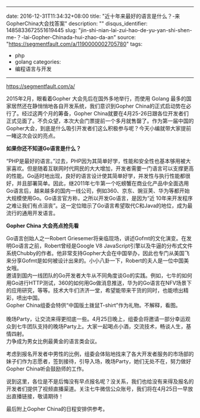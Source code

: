 
---
date: 2016-12-31T11:34:32+08:00
title: "近十年来最好的语言是什么？-来GopherChina大会找答案"
description: ""
disqus_identifier: 1485833672551619445
slug: "jin-shi-nian-lai-zui-hao-de-yu-yan-shi-shen-me-？-lai-Gopher-Chinada-hui-zhao-da-an"
source: "https://segmentfault.com/a/1190000002705780"
tags: 
- php 
- golang 
categories:
- 编程语言与开发
---

https://segmentfault.com/a/

2015年2月，眼看着Gopher 大会先后在国外多地举行，而使用 Golang
最多的国家居然还在静悄悄地各自开发系统，我们意识到Gopher
China的正式启动势在必行了。经过这两个月的筹备，Gopher
China就要在4月25-26日跟各位开发者们正式见面了。不负众望，本次大会门票提前一个多月就售罄了。作为第一届中国的Gopher大会，到底是什么吸引开发者们这么积极参与呢？今天小编就带大家提前一睹这次会议的亮点。

**如果你还不知道Go语言是什么？**

“PHP是最好的语言。”过去，PHP因为其简单好学，性能和安全性也基本够用被大家喜欢。但是随着互联网时代网民的大大增加，开发者需要一门语言可以支撑更高的性能。Go适时地出现，良好的语言设计使其简单好学，并发性与执行性能都很好，并且部署简单。因此，继2011年七牛第一个吃螃蟹在商业化产品中全面选用Go语言后，越来越多的国内一线公司，例如360、京东、豌豆荚、华为等都开始大规模使用Go。Go语言官方称，之所以开发Go语言，是因为“近
10年来开发程序之难让我们有点沮丧”。这一定位暗示了Go语言希望取代C和Java的地位，成为最流行的通用开发语言。

**Gopher China 大会亮点抢先看**

Go语言创始人之一Robert
Griesemer将亲临现场，讲述Gofmt的文化演变。在发明Go语言之前，Robert曾经是Google
V8
JavaScript引擎以及牛逼的分布式文件系统Chubby的作者。他非常支持Gopher大会在中国举办，因此也专门从美国飞来分享Gofmt是如何被设计出来的。小小八卦一下，Robert的夫人是一位中国美女哦。\
邀请到国内一线团队的Go开发者大牛从不同角度谈Go的实践。例如，七牛的如何用Go进行HTTP测试，360的如何用Go做消息推送，华为的Go语言在NFV场景下的应用研究，等等。技术大牛们济济一堂，希望能带来干货的同时，也能喷出精彩，喷出中国。\
Gopher China组委会特供“中国版土拨鼠T-shirt”作为礼物。不解释，看图。\
\
晚场Party，让交流来得更彻底一些。4月25日晚上，组委会将邀请一部分幸运观众到七牛团队支持的晚场Party上。大家一起喝点小酒，交流技术，畅谈人生，基情四射。\
力争成为男女比例最黄金的语言类会议。

考虑到报名开发者中男性的比例，组委会体贴地找来了各大开发者服务的市场部的妹子们作为志愿者，签到接待，引导入场，晚场Party，她们无处不在，努力做好Gopher
China听会鼓励师的工作。

说到这里，各位是不是后悔没有早点报名呢？没关系，我们也给没有来得及报名的开发者们提供了视频直播渠道。关注七牛微信公众账号，我们将在4月25日一早放出直播链接，敬请期待！

最后附上Gopher China的日程安排供参考。



